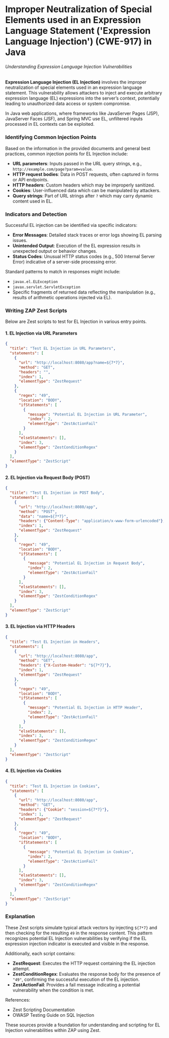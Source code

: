 # Improper Neutralization of Special Elements used in an Expression Language Statement ('Expression Language Injection') (CWE-917) in Java

###### Understanding Expression Language Injection Vulnerabilities

**Expression Language Injection (EL Injection)** involves the improper neutralization of special elements used in an expression language statement. This vulnerability allows attackers to inject and execute arbitrary expression language (EL) expressions into the server’s context, potentially leading to unauthorized data access or system compromise. 

In Java web applications, where frameworks like JavaServer Pages (JSP), JavaServer Faces (JSF), and Spring MVC use EL, unfiltered inputs processed in EL contexts can be exploited.

### Identifying Common Injection Points

Based on the information in the provided documents and general best practices, common injection points for EL Injection include:

- **URL parameters**: Inputs passed in the URL query strings, e.g., `http://example.com/page?param=value`.
- **HTTP request bodies**: Data in POST requests, often captured in forms or API endpoints.
- **HTTP headers**: Custom headers which may be improperly sanitized.
- **Cookies**: User-influenced data which can be manipulated by attackers.
- **Query strings**: Part of URL strings after `?` which may carry dynamic content used in EL.

### Indicators and Detection

Successful EL injection can be identified via specific indicators:
- **Error Messages**: Detailed stack traces or error logs showing EL parsing issues.
- **Unintended Output**: Execution of the EL expression results in unexpected output or behavior changes.
- **Status Codes**: Unusual HTTP status codes (e.g., 500 Internal Server Error) indicative of a server-side processing error.

Standard patterns to match in responses might include:
- `javax.el.ELException`
- `javax.servlet.ServletException`
- Specific fragments of returned data reflecting the manipulation (e.g., results of arithmetic operations injected via EL).

### Writing ZAP Zest Scripts

Below are Zest scripts to test for EL Injection in various entry points.

#### 1. EL Injection via URL Parameters

```json
{
  "title": "Test EL Injection in URL Parameters",
  "statements": [
    {
      "url": "http://localhost:8080/app?name=${7*7}",
      "method": "GET",
      "headers": "",
      "index": 1,
      "elementType": "ZestRequest"
    },
    {
      "regex": "49",
      "location": "BODY",
      "ifStatements": [
        {
          "message": "Potential EL Injection in URL Parameter",
          "index": 2,
          "elementType": "ZestActionFail"
        }
      ],
      "elseStatements": [],
      "index": 3,
      "elementType": "ZestConditionRegex"
    }
  ],
  "elementType": "ZestScript"
}
```

#### 2. EL Injection via Request Body (POST)

```json
{
  "title": "Test EL Injection in POST Body",
  "statements": [
    {
      "url": "http://localhost:8080/app",
      "method": "POST",
      "data": "name=${7*7}",
      "headers": {"Content-Type": "application/x-www-form-urlencoded"},
      "index": 1,
      "elementType": "ZestRequest"
    },
    {
      "regex": "49",
      "location": "BODY",
      "ifStatements": [
        {
          "message": "Potential EL Injection in Request Body",
          "index": 2,
          "elementType": "ZestActionFail"
        }
      ],
      "elseStatements": [],
      "index": 3,
      "elementType": "ZestConditionRegex"
    }
  ],
  "elementType": "ZestScript"
}
```

#### 3. EL Injection via HTTP Headers

```json
{
  "title": "Test EL Injection in Headers",
  "statements": [
    {
      "url": "http://localhost:8080/app",
      "method": "GET",
      "headers": {"X-Custom-Header": "${7*7}"},
      "index": 1,
      "elementType": "ZestRequest"
    },
    {
      "regex": "49",
      "location": "BODY",
      "ifStatements": [
        {
          "message": "Potential EL Injection in HTTP Header",
          "index": 2,
          "elementType": "ZestActionFail"
        }
      ],
      "elseStatements": [],
      "index": 3,
      "elementType": "ZestConditionRegex"
    }
  ],
  "elementType": "ZestScript"
}
```

#### 4. EL Injection via Cookies

```json
{
  "title": "Test EL Injection in Cookies",
  "statements": [
    {
      "url": "http://localhost:8080/app",
      "method": "GET",
      "headers": {"Cookie": "session=${7*7}"},
      "index": 1,
      "elementType": "ZestRequest"
    },
    {
      "regex": "49",
      "location": "BODY",
      "ifStatements": [
        {
          "message": "Potential EL Injection in Cookies",
          "index": 2,
          "elementType": "ZestActionFail"
        }
      ],
      "elseStatements": [],
      "index": 3,
      "elementType": "ZestConditionRegex"
    }
  ],
  "elementType": "ZestScript"
}
```

### Explanation

These Zest scripts simulate typical attack vectors by injecting `${7*7}` and then checking for the resulting `49` in the response content. This pattern recognizes potential EL Injection vulnerabilities by verifying if the EL expression injection indicator is executed and visible in the response.

Additionally, each script contains:
- **ZestRequest**: Executes the HTTP request containing the EL injection attempt.
- **ZestConditionRegex**: Evaluates the response body for the presence of `"49"`, confirming the successful execution of the EL injection.
- **ZestActionFail**: Provides a fail message indicating a potential vulnerability when the condition is met.

References:
- Zest Scripting Documentation 
- OWASP Testing Guide on SQL Injection 

These sources provide a foundation for understanding and scripting for EL Injection vulnerabilities within ZAP using Zest.